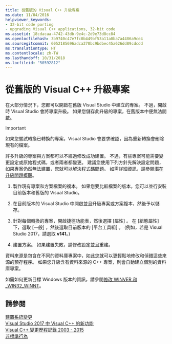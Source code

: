 ```yaml
---
title: 從舊版的 Visual C++ 升級專案
ms.date: 11/04/2016
helpviewer_keywords:
- 32-bit code porting
- upgrading Visual C++ applications, 32-bit code
ms.assetid: 18cdacaa-4742-43db-9e4c-2d9e73d8cc84
ms.openlocfilehash: 3b9740c47e7fc0b449bf53a11a0ba7a4486a9ce4
ms.sourcegitcommit: 6052185696adca270bc9bdbec45a626dd89cdcdd
ms.translationtype: HT
ms.contentlocale: zh-TW
ms.lasthandoff: 10/31/2018
ms.locfileid: "50592812"
---
```

# <a name="upgrading-projects-from-earlier-versions-of-visual-c"></a>從舊版的 Visual C++ 升級專案

在大部分情況下，您都可以開啟在舊版 Visual Studio 中建立的專案。 不過，開啟時 Visual Studio 會將專案升級。 如果您儲存此升級的專案，在舊版本中便無法開啟。

> [!IMPORTANT]
> 如果您嘗試轉換已轉換的專案，Visual Studio 會要求確認，因為重新轉換會刪除現有的檔案。

許多升級的專案與方案都可以不經過修改成功建置。 不過，有些專案可能需要變更設定或原始程式碼，或者兩者都變更。 建議您使用下列方針先解決設定問題，如果專案仍然無法建置，您就可以解決程式碼問題。 如需詳細資訊，請參閱[潛在升級問題概觀](../porting/overview-of-potential-upgrade-issues-visual-cpp.md)。

1. 製作現有專案和方案檔案的複本。 如果您要比較檔案的版本，您可以並行安裝目前版本和舊版的 Visual Studio。

2. 在目前版本的 Visual Studio 中開啟並且升級專案或方案複本，然後予以儲存。

3. 針對每個轉換的專案，開啟捷徑功能表，然後選擇 [屬性] 。 在 [組態屬性] 下，選取 [一般]  ，然後選取目前版本的 [平台工具組] 。 (例如，若是 Visual Studio 2017，請選取 **v141**。)

4. 建置方案。 如果建置失敗，請修改設定並且重建。

資料來源是包含在不同的資料庫專案中，如此您就可以更輕鬆地修改和偵錯這些來源的預存程序。 如果您升級含有資料來源的 C++ 專案，則會自動建立個別的資料庫專案。

如需如何更新目標 Windows 版本的資訊，請參閱[修改 WINVER 和 _WIN32_WINNT](../porting/modifying-winver-and-win32-winnt.md)。

## <a name="see-also"></a>請參閱

[建置系統變更](../build/build-system-changes.md)<br/>
[Visual Studio 2017 中 Visual C++ 的新功能](../what-s-new-for-visual-cpp-in-visual-studio.md)<br/>
[Visual C++ 變更歷程記錄 2003 - 2015](../porting/visual-cpp-change-history-2003-2015.md)<br/>
[非標準行為](../cpp/nonstandard-behavior.md)